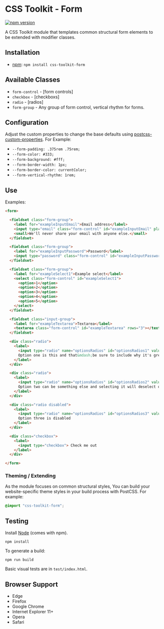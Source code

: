 # CSS Toolkit - Form

[![npm version](https://badge.fury.io/js/css-toolkit-form.svg)](https://badge.fury.io/js/css-toolkit-form)

A CSS Toolkit module that templates common structural form elements to be 
extended with modifier classes.

## Installation

* [npm](http://npmjs.org/): `npm install css-toolkit-form`

## Available Classes

* `form-control` - [form controls]
* `checkbox` - [checkboxs]
* `radio` - [radios]
* `form-group` - Any group of form control, vertical rhythm for forms.

## Configuration

Adjust the custom properties to change the base defaults using [postcss-custom-properties](https://github.com/postcss/postcss-custom-properties). For Example:

* `--form-padding: .375rem .75rem;`
* `--form-color: #333;`
* `--form-background: #fff;`
* `--form-border-width: 1px;`
* `--form-border-color: currentColor;`
* `--form-vertical-rhythm: 1rem;`

## Use

Examples:

```html
<form>

  <fieldset class="form-group">
    <label for="exampleInputEmail">Email address</label>
    <input type="email" class="form-control" id="exampleInputEmail" placeholder="jane.doe@example.com">
    <small>We'll never share your email with anyone else.</small>
  </fieldset>

  <fieldset class="form-group">
    <label for="exampleInputPassword">Password</label>
    <input type="password" class="form-control" id="exampleInputPassword" placeholder="Password">
  </fieldset>

  <fieldset class="form-group">
    <label for="exampleSelect1">Example select</label>
    <select class="form-control" id="exampleSelect1">
      <option>1</option>
      <option>2</option>
      <option>3</option>
      <option>4</option>
      <option>5</option>
    </select>
  </fieldset>

  <fieldset class="input-group">
    <label for="exampleTextarea">Textarea</label>
    <textarea class="form-control" id="exampleTextarea" rows="3"></textarea>
  </fieldset>

  <div class="radio">
    <label>
      <input type="radio" name="optionsRadios" id="optionsRadios1" value="option1" checked>
      Option one is this and that&mdash;be sure to include why it's great
    </label>
  </div>

  <div class="radio">
    <label>
      <input type="radio" name="optionsRadios" id="optionsRadios2" value="option2">
      Option two can be something else and selecting it will deselect option one
    </label>
  </div>

  <div class="radio disabled">
    <label>
      <input type="radio" name="optionsRadios" id="optionsRadios3" value="option3" disabled>
      Option three is disabled
    </label>
  </div>

  <div class="checkbox">
    <label>
      <input type="checkbox"> Check me out
    </label>
  </div>

</form>
```

### Theming / Extending

As the module focuses on common structural styles, You can build your
website-specific theme styles in your build process with PostCSS. For example:

```css
@import "css-toolkit-form";


```

## Testing

Install [Node](http://nodejs.org) (comes with npm).

```
npm install
```

To generate a build:

```
npm run build
```

Basic visual tests are in `test/index.html`.

## Browser Support

* Edge
* Firefox
* Google Chrome
* Internet Explorer 11+
* Opera
* Safari
